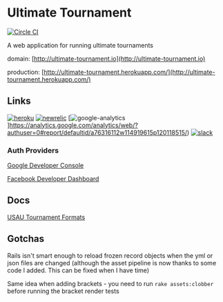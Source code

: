 Ultimate Tournament
===================

[![Circle CI](https://circleci.com/gh/kevinhughes27/ultimate-tournament/tree/master.svg?style=svg&circle-token=4cdbaf7bb8107c054bbb6d22c52aa6bef97eb8e3)](https://circleci.com/gh/kevinhughes27/ultimate-tournament/tree/master)

A web application for running ultimate tournaments

domain: [http://ultimate-tournament.io](http://ultimate-tournament.io)

production: [http://ultimate-tournament.herokuapp.com/](http://ultimate-tournament.herokuapp.com/)

Links
-----

[![heroku](http://i.imgur.com/5VVREDx.png)](https://dashboard.heroku.com/apps/ultimate-tournament)
[![newrelic](http://i.imgur.com/X4OJe4r.png)](https://rpm.newrelic.com/accounts/1045852/applications/9539779)
[![google-analytics](http://imgur.com/vZmWkmr.png)]https://analytics.google.com/analytics/web/?authuser=0#report/defaultid/a76316112w114919615p120118515/)
[![slack](http://i.imgur.com/FAx0EGq.png)](https://ocua.slack.com)

### Auth Providers

[Google Developer Console](https://console.developers.google.com/home/dashboard?project=ultimate-tournament)

[Facebook Developer Dashboard](https://developers.facebook.com/apps/754008491396080/dashboard/)

Docs
----

[USAU Tournament Formats](http://www.usaultimate.org/assets/1/AssetManager/Format%20Manual%20Version%204.3%20_7.1.08__updated%208.25.10_.pdf)

Gotchas
-------
Rails isn't smart enough to reload frozen record objects when the yml or json files are changed (although the asset pipeline is now thanks to some code I added. This can be fixed when I have time)

Same idea when adding brackets - you need to run `rake assets:clobber` before running the bracket render tests
